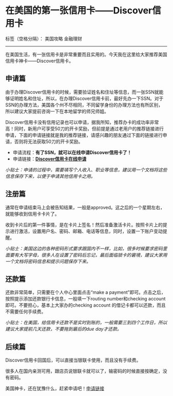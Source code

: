﻿# 在美国的第一张信用卡——Discover信用卡

标签（空格分隔）： 美国攻略 金融理财

---

在美国生活，有一张信用卡是非常重要而且实用的。今天我在这里给大家推荐美国信用卡神卡——Discover信用卡。

## 申请篇
由于办理Discover信用卡的时候，需要验证姓名和住址等信息，而一张SSN就能够证明姓名和住址，所以，在办理Discover信用卡前，最好先办一下SSN。对于SSN的办理方法，美国各个州不尽相同，不同留学身份的办理方法也有所区别，所以建议大家提前咨询一下在本地留学的师兄师姐。

Discover信用卡没有信用记录也可以申请，据我所知，推荐办卡的成功率非常高！同时，新用户可享受50刀的开卡奖励，但前提是通过老用户的推荐链接进行申请，下面的申请链接就是我的推荐链接，请感兴趣的朋友通过下面的链接进行申请，否则将无法获取50刀的开卡奖励。

 - 申请流程：**有了SSN，就可以在线申请Discover信用卡了！**
 - 申请链接：[**Discover信用卡在线申请**][1]

*小贴士：申请的过程中，需要填写个人收入、职业等信息，建议用一个文档将这些信息保存下来，以便于申请其他信用卡之用。*

## 注册篇
通常在申请结束马上会被告知结果，一般是approved。这之后的一个星期左右，就能够收到信用卡卡片了。

收到卡片后的第一件事情，是在卡片上签名！然后准备激活卡片。按照卡片上的提示进行激活，设置用户名、密码、邮箱、电话等信息，同时，设置一下账户变动提醒。

*小贴士：美国这边的各种密码形式要求跟国内不一样，比如，很多时候要求密码里面要有大写字母，很多人在设置了密码后忘记，最后面临锁卡的窘境，建议大家用一个文档将密码信息和提示问题保存下来。*

## 还款篇
还款非常简单，只需要在个人中心里面点击“make a payment”即可。点击之后，按照提示添加还款银行卡信息，一般填一下routing number和checking account即可。不要担心，基本上大家办的checking account 的借记卡都可以还款，而且不需要任何手续费。

*小贴士：在美国，给信用卡还款不是实时到账的，一般需要三到四个工作日，所以建议大家提前几天还款，不要拖到最后的due day才还款。*

## 后续篇
Discover信用卡回国后，可以直接当银联卡使用，而且没有手续费。

很多人在国内亲测可用，跟店员说银联卡就可以了，输密码的时候直接按确定，没有密码。

美国神卡，还在犹豫什么，赶紧申请吧！[申请链接][2]


  [1]: https://refer.discover.com/s/32o7u
  [2]: https://refer.discover.com/s/32o7u
